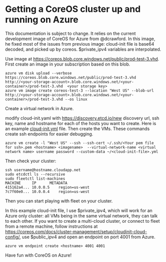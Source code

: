 # Getting a CoreOS cluster up and running on Azure

This documentation is subject to change. It relies on the current development image of CoreOS for Azure from @dcrawford. In this image, he fixed most of the issues from previous image: cloud-init file is base64 decoded, and picked up by coreos. $private_ipv4 variables are interpolated.

Use image at https://coreos.blob.core.windows.net/public/prod-test-3.vhd. First create an image in your subscription based on this blob.

```shell
azure vm disk upload --verbose https://coreos.blob.core.windows.net/public/prod-test-3.vhd http://<your-storage-account>.blob.core.windows.net/<your-container>/prod-test-3.vhd  <your storage key>
azure vm image create coreos-test-3 --location "West US" --blob-url http://<your-storage-account>.blob.core.windows.net/<your-container>/prod-test-3.vhd --os linux
```
Create a virtual network in Azure.

modify cloud-init.yaml with https://discovery.etcd.io/new discovery url, ssh key, name and hostname for each of the hosts you want to create. Here is an example [cloud-init.yml](/cloud-init.yml) file. Then create the VMs. These commands create ssh endpoints for easier debugging.

```shell
azure vm create -l "West US" --ssh --ssh-cert ~/.ssh/<Your pem file for ssh>.pem <hostname> <imagename>  --virtual-network-name <virtual network name> username password --custom-data ~/<cloud-init-file>.yml
```

Then check your cluster:
```shell
ssh username@hostname.cloudapp.net
sudo etcdctl ls --recursive
sudo fleetctl list-machines
MACHINE		IP		METADATA
415162a4...	10.0.0.5	region=us-west
7c7f60e0...	10.0.0.4	region=us-west
```

Then you can start playing with fleet on your cluster.

In this example cloud-init file, I use $private_ipv4, which will work for an Azure only cluster: all VMs being in the same virtual network, they can talk to each other. If you want to create a multi-cloud cluster, or connect to fleet from a remote machine, follow instructions at https://coreos.com/docs/cluster-management/setup/cloudinit-cloud-config/, use $public_ipv4 and open an endpoint on port 4001 from Azure.

```shell
azure vm endpoint create <hostname> 4001 4001
```

Have fun with CoreOS on Azure!
